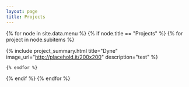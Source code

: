 ```yaml
---
layout: page
title: Projects
---
```


{% for node in site.data.menu %}
  {% if node.title == "Projects" %}
    {% for project in node.subitems %}

{% include project_summary.html title="Dyne" image_url="http://placehold.it/200x200" description="test" %}

    {% endfor %}
  {% endif %}
{% endfor %}

<!-- {% include posts_with_tag.html %} -->
